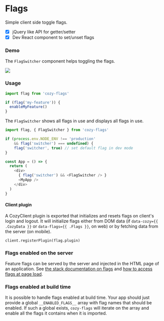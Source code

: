 Flags
=====

Simple client side toggle flags.

- [x] jQuery like API for getter/setter
- [x] Dev React component to set/unset flags

### Demo

The `FlagSwitcher` component helps toggling the flags.

<img src='https://user-images.githubusercontent.com/1606068/43769674-93301fa4-9a3a-11e8-9d2a-93a6ab4f1a07.gif' />

### Usage

```js
import flag from 'cozy-flags'

if (flag('my-feature')) {
  enableMyFeature()
}
```

The `FlagSwitcher` shows all flags in use and displays all
flags in use.

```js
import flag, { FlagSwitcher } from 'cozy-flags'

if (process.env.NODE_ENV !== 'production'
    && flag('switcher') === undefined) {
    flag('switcher', true) // set default flag in dev mode
}

const App = () => {
  return (
    <div>
      { flag('switcher') && <FlagSwitcher /> }
      <MyApp />
    </div>
  )
}

```

#### Client plugin

A CozyClient plugin is exported that initializes and resets flags on client's login
and logout. It will initialize flags either from DOM data (if `data-cozy={{ .CozyData }}`
or `data-flags={{ .Flags }}`, on web) or by fetching data from the server (on mobile).

```
client.registerPlugin(flag.plugin)
```

### Flags enabled on the server

Feature flags can be served by the server and injected in the HTML page of an
application. See [the stack documentation on flags](https://docs.cozy.io/en/cozy-stack/settings/#get-settingsflags) and [how to access flags at page load](https://docs.cozy.io/en/cozy-stack/client-app-dev/#good-practices-for-your-application).

### Flags enabled at build time

It is possible to handle flags enabled at build time. Your app should just
provide a global `__ENABLED_FLAGS__` array with flag names that should be
enabled. If such a global exists, `cozy-flags` will iterate on the array and
enable all the flags it contains when it is imported.
